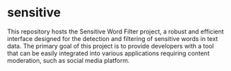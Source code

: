 # sensitive
This repository hosts the Sensitive Word Filter project, a robust and efficient interface designed for the detection and filtering of sensitive words in text data. The primary goal of this project is to provide developers with a tool that can be easily integrated into various applications requiring content moderation, such as social media platform.

